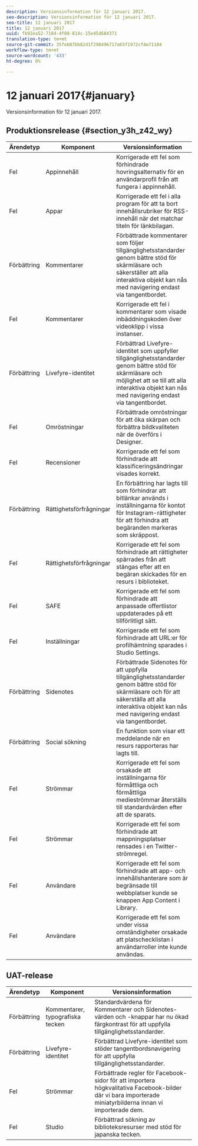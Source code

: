 ```yaml
---
description: Versionsinformation för 12 januari 2017.
seo-description: Versionsinformation för 12 januari 2017.
seo-title: 12 januari 2017
title: 12 januari 2017
uuid: fb92ea52-7184-4f08-814c-15e45d684371
translation-type: tm+mt
source-git-commit: 35feb87bb82d1f298496717a65f1972cf4e71104
workflow-type: tm+mt
source-wordcount: '433'
ht-degree: 0%

---
```



# 12 januari 2017{#january}

Versionsinformation för 12 januari 2017.

## Produktionsrelease {#section_y3h_z42_wy}

| Ärendetyp | Komponent | Versionsinformation |
|--- |--- |--- |
| Fel | Appinnehåll | Korrigerade ett fel som förhindrade hovringsalternativ för en användarprofil från att fungera i appinnehåll. |
| Fel | Appar | Korrigerade ett fel i alla program för att ta bort innehållsrubriker för RSS-innehåll när det matchar titeln för länkbilagan. |
| Förbättring | Kommentarer | Förbättrade kommentarer som följer tillgänglighetsstandarder genom bättre stöd för skärmläsare och säkerställer att alla interaktiva objekt kan nås med navigering endast via tangentbordet. |
| Fel | Kommentarer | Korrigerade ett fel i kommentarer som visade inbäddningskoden över videoklipp i vissa instanser. |
| Förbättring | Livefyre-identitet | Förbättrad Livefyre-identitet som uppfyller tillgänglighetsstandarder genom bättre stöd för skärmläsare och möjlighet att se till att alla interaktiva objekt kan nås med navigering endast via tangentbordet. |
| Fel | Omröstningar | Förbättrade omröstningar för att öka skärpan och förbättra bildkvaliteten när de överförs i Designer. |
| Fel | Recensioner | Korrigerade ett fel som förhindrade att klassificeringsändringar visades korrekt. |
| Förbättring | Rättighetsförfrågningar | En förbättring har lagts till som förhindrar att bitlänkar används i inställningarna för kontot för Instagram-rättigheter för att förhindra att begäranden markeras som skräppost. |
| Fel | Rättighetsförfrågningar | Korrigerade ett fel som förhindrade att rättigheter spärrades från att stängas efter att en begäran skickades för en resurs i biblioteket. |
| Fel | SAFE | Korrigerade ett fel som förhindrade att anpassade offertlistor uppdaterades på ett tillförlitligt sätt. |
| Fel | Inställningar | Korrigerade ett fel som förhindrade att URL:er för profilhämtning sparades i Studio Settings. |
| Förbättring | Sidenotes | Förbättrade Sidenotes för att uppfylla tillgänglighetsstandarder genom bättre stöd för skärmläsare och för att säkerställa att alla interaktiva objekt kan nås med navigering endast via tangentbordet. |
| Förbättring | Social sökning | En funktion som visar ett meddelande när en resurs rapporteras har lagts till. |
| Fel | Strömmar | Korrigerade ett fel som orsakade att inställningarna för förmåttliga och förmåttliga medieströmmar återställs till standardvärden efter att de sparats. |
| Fel | Strömmar | Korrigerade ett fel som förhindrade att mappningsplatser rensades i en Twitter-strömregel. |
| Fel | Användare | Korrigerade ett fel som förhindrade att app- och innehållshanterare som är begränsade till webbplatser kunde se knappen App Content i Library. |
| Fel | Användare | Korrigerade ett fel som under vissa omständigheter orsakade att platschecklistan i användarroller inte kunde användas. |


## UAT-release

| Ärendetyp | Komponent | Versionsinformation |
|--- |--- |--- |
| Förbättring | Kommentarer, typografiska tecken | Standardvärdena för Kommentarer och Sidenotes-värden och -knappar har nu ökad färgkontrast för att uppfylla tillgänglighetsstandarder. |
| Förbättring | Livefyre-identitet | Förbättrad Livefyre-identitet som stöder tangentbordsnavigering för att uppfylla tillgänglighetsstandarder. |
| Fel | Strömmar | Förbättrade regler för Facebook-sidor för att importera högkvalitativa Facebook-bilder där vi bara importerade miniatyrbilderna innan vi importerade dem. |
| Fel | Studio | Förbättrad sökning av biblioteksresurser med stöd för japanska tecken. |

